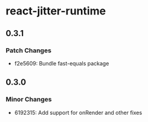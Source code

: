 # react-jitter-runtime

## 0.3.1

### Patch Changes

- f2e5609: Bundle fast-equals package

## 0.3.0

### Minor Changes

- 6192315: Add support for onRender and other fixes

